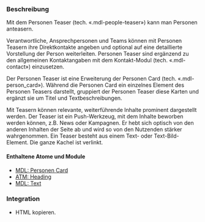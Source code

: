 ### Beschreibung
Mit dem Personen Teaser (tech. «.mdl-people-teaser») kann man Personen anteasern. 
 
Verantwortliche, Ansprechpersonen und Teams können mit Personen Teasern ihre Direktkontakte angeben und optional auf eine detaillierte Vorstellung der Person weiterleiten. Personen Teaser sind ergänzend zu den allgemeinen Kontaktangaben mit dem Kontakt-Modul (tech. «.mdl-contact») einzusetzen.
 
Der Personen Teaser ist eine Erweiterung der Personen Card (tech. «.mdl-person_card»). Während die Personen Card ein einzelnes Element des Personen Teasers darstellt, gruppiert der Personen Teaser diese Karten und ergänzt sie um Titel und Textbeschreibungen.
 
<p>Mit Teasern können relevante, weiterführende Inhalte prominent dargestellt werden. Der Teaser ist ein Push-Werkzeug, mit dem Inhalte beworben werden können, z.B. News oder Kampagnen. Er hebt sich optisch von den anderen Inhalten der Seite ab und wird so von den Nutzenden stärker wahrgenommen. Ein Teaser besteht aus einem Text- oder Text-Bild-Element. Die ganze Kachel ist verlinkt.</p>
 
####  Enthaltene Atome und Module
* <a href="../person_card/person_card.html">MDL: Personen Card</a>
* <a href="../../atoms/headings/headings.html">ATM: Heading</a>
* <a href="../richtext/richtext.html">MDL: Text</a>

### Integration
* HTML kopieren. 
